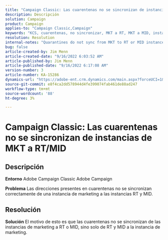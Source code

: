```yaml
---
title: "Campaign Classic: Las cuarentenas no se sincronizan de instancias de MKT a RT/MID"
description: Descripción
solution: Campaign
product: Campaign
applies-to: "Campaign Classic,Campaign"
keywords: "KCS, cuarentenas, no sincronizar, MKT a RT, MKT a MID, instancias"
resolution: Resolution
internal-notes: "Quarantines do not sync from MKT to RT or MID instances"
bug: false
article-created-by: Jim Menn
article-created-date: "9/16/2022 6:03:52 AM"
article-published-by: Jim Menn
article-published-date: "9/16/2022 6:17:08 AM"
version-number: 3
article-number: KA-15286
dynamics-url: "https://adobe-ent.crm.dynamics.com/main.aspx?forceUCI=1&pagetype=entityrecord&etn=knowledgearticle&id=64033d55-8535-ed11-9db1-0022480866ad"
source-git-commit: e8f4ca2dd578944d4fe399074fab461de88ad247
workflow-type: tm+mt
source-wordcount: '88'
ht-degree: 3%

---
```


# Campaign Classic: Las cuarentenas no se sincronizan de instancias de MKT a RT/MID

## Descripción


<b>Entorno</b>
Adobe Campaign Classic Adobe Campaign

<b>Problema</b>
Las direcciones presentes en cuarentenas no se sincronizan correctamente de una instancia de marketing a las instancias RT y MID.


## Resolución


<b>Solución</b>
El motivo de esto es que las cuarentenas no se sincronizan de las instancias de marketing a RT o MID, sino solo de RT y MID a la instancia de marketing.
